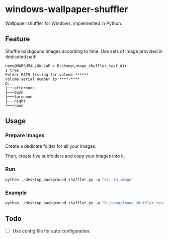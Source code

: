 # windows-wallpaper-shuffler

Wallpaper shuffler for Windows, implemented in Python.

## Feature

Shuffle backgound images according to time. Use sets of image provided in dedicated path.

```reconstructedText
nemo@MARSHMALLOW-LAP > D:\temp\image_shuffler_test_dir
❯ tree
Folder PATH listing for volume ******
Volume serial number is ****-****
D:.
├───afternoon
├───dusk
├───forenoon
├───night
└───noon
```

## Usage

### Prepare Images

Create a dedicate folder for all your images.

Then, create five subfolders and copy your images into it.

### Run

```powershell
python ./desktop_background_shuffler.py -p "dir_to_image"
```

### Example

```powershell
python ./desktop_background_shuffler.py -p "D:/temp/image_shuffler_test_dir"
```

## Todo

- [ ] Use config file for auto configuration.
